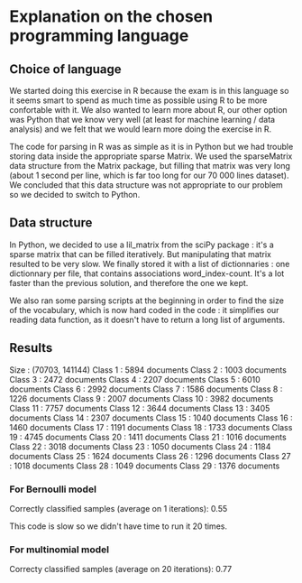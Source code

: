 # Explanation on the chosen programming language

## Choice of language
We started doing this exercise in R because the exam is in this language so it seems smart to spend as much time as possible using R to be more confortable with it.
We also wanted to learn more about R, our other option was Python that we know very well (at least for machine learning / data analysis) and we felt that we would learn more doing the exercise in R.

The code for parsing in R was as simple as it is in Python but we had trouble storing data inside the appropriate sparse Matrix.
We used the sparseMatrix data structure from the Matrix package, but filling that matrix was very long (about 1 second per line, which is far too long for our 70 000 lines dataset). We concluded that this data structure was not appropriate to our problem so we decided to switch to Python.

## Data structure
In Python, we decided to use a lil_matrix from the sciPy package : it's a sparse matrix that can be filled iteratively. But manipulating that matrix resulted to be very slow. We finally stored it with a list of dictionnaries : one dictionnary per file, that contains associations word_index-count. It's a lot faster than the previous solution, and therefore the one we kept.

We also ran some parsing scripts at the beginning in order to find the size of the vocabulary, which is now hard coded in the code : it simplifies our reading data function, as it doesn't have to return a long list of arguments.

## Results

Size : (70703, 141144)
Class 1 : 5894 documents
Class 2 : 1003 documents
Class 3 : 2472 documents
Class 4 : 2207 documents
Class 5 : 6010 documents
Class 6 : 2992 documents
Class 7 : 1586 documents
Class 8 : 1226 documents
Class 9 : 2007 documents
Class 10 : 3982 documents
Class 11 : 7757 documents
Class 12 : 3644 documents
Class 13 : 3405 documents
Class 14 : 2307 documents
Class 15 : 1040 documents
Class 16 : 1460 documents
Class 17 : 1191 documents
Class 18 : 1733 documents
Class 19 : 4745 documents
Class 20 : 1411 documents
Class 21 : 1016 documents
Class 22 : 3018 documents
Class 23 : 1050 documents
Class 24 : 1184 documents
Class 25 : 1624 documents
Class 26 : 1296 documents
Class 27 : 1018 documents
Class 28 : 1049 documents
Class 29 : 1376 documents

### For Bernoulli model
Correctly classified samples (average on 1 iterations): 0.55

This code is slow so we didn't have time to run it 20 times.

### For multinomial model
Correcty classified samples (average on 20 iterations): 0.77

